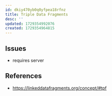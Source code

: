 ```yaml
---
id: dkiy470yb0q0yfpea18rfnz
title: Triple Data Fragments
desc: ''
updated: 1729354992076
created: 1729354964815
---
```


## Issues

- requires server

## References

- https://linkeddatafragments.org/concept/#tpf
